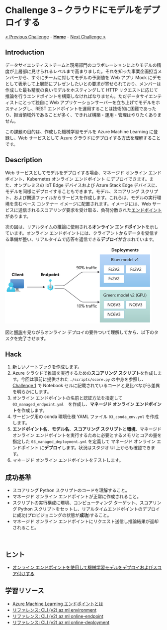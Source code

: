 # Challenge 3 – クラウドにモデルをデプロイする

[< Previous Challenge](./Challenge-02.md) - **[Home](./README.md)** - [Next Challenge >](./Challenge-04.md)

## Introduction
データサイエンティストチームと現場部門のコラボレーションによりモデルの精度が上層部に見せられるレベルまで高まりました。それを知った事業企画担当メンバーから、すぐにチームに対してモデルの予測値を Web アプリ Mock にデモとして表示して上層部にプレゼンしたいとの要求が寄せられており、メンバーは作成した最も精度の良いモデルをホスティングして HTTP リクエストに応じて推論を行うエンドポイントを構築しなければなりません。ただデータサイエンティストにとって独自に Web アプリケーションサーバーを立ち上げてモデルをホスティングし、REST エンドポイントを運用することは技術的に困難であったり、担当領域外であることが多く、できれば構築・運用・管理はやりたくありません。

この課題の目的は、作成した機械学習モデルを Azure Machine Learning に登録し、Web サービスとして Azure クラウドにデプロイする方法を理解することです。

## Description

Web サービスとしてモデルをデプロイする場合、マネージド オンライン エンドポイント、Kubernetes オンライン エンドポイント にデプロイできます。また、オンプレミスの IoT Edge デバイスおよび Azure Stack Edge デバイスに、モデルを同様にデプロイすることもできます。モデル、スコアリング スクリプト、および関連ファイルからサービスを作成します。これらは、モデルの実行環境を含むベース コンテナー イメージに配置されます。イメージには、Web サービスに送信されるスコアリング要求を受け取る、負荷分散された[エンドポイント](https://docs.microsoft.com/azure/machine-learning/concept-endpoints)があります。

次の図は、リアルタイムの推論に使用される**オンライン エンドポイント**を示しています。オンライン エンドポイントには、クライアントからデータを受信する準備が整い、リアルタイムで応答を返信できる**デプロイ**が含まれています。

![モデルの推論ワークフロー](./images/003.png)

図と[解説](https://docs.microsoft.com/azure/machine-learning/concept-endpoints#online-deployments-requirements)を見ながらオンライン デプロイの要件ついて理解してから、以下のタスクを完了させます。

## Hack
1. 新しいノートブックを作成します。
1. Azure クラウドで推論を実行するための**スコアリング スクリプト**を作成します。今回は事前に提供された `./scripts/score.py` の中身を参照し、[Challenge 1](./Challenge-01.md) で Notebook セルに記載されているコードと見比べながら差異を明らかにします。
1. オンライン エンドポイントの名前と認証方法を指定して `03_managed_endpoint.yml`　を作成し、**マネージド オンライン エンドポイント**を作成します。
1. サービング用の conda 環境仕様 YAML ファイル `03_conda_env.yml` を作成します。
1. **エンドポイント名**、**モデル名**、**スコアリング スクリプト**と**環境**、マネージド オンライン エンドポイントを実行するために必要とするメモリとコアの量を指定した `03_managed_deployment.yml` を定義して マネージド オンライン エンドポイント に**デプロイ**します。状況はスタジオ UI 上からも確認できます。
1. マネージド オンライン エンドポイントをテストします。


## 成功基準
- スコアリング Python スクリプトのコードを理解すること。
- マネージド オンライン エンドポイントが正常に作成されること。
- スクリプトの実行構成に環境、コンピューティング ターゲット、スコアリング Python スクリプトをセットし、リアルタイムエンドポイントのデプロイに成功(プロビジョニングの状態が**成功**)すること。
- マネージド オンライン エンドポイントにリクエスト送信し推論結果が返却されること。

<br>

## ヒント
 - [オンライン エンドポイントを使用して機械学習モデルをデプロイおよびスコア付けする](https://docs.microsoft.com/azure/machine-learning/how-to-deploy-managed-online-endpoints)

## 学習リソース
 - [Azure Machine Learning エンドポイントとは](https://docs.microsoft.com/azure/machine-learning/concept-endpoints)
 - [リファレンス: CLI (v2) az ml environment](https://docs.microsoft.com/cli/azure/ml/environment?view=azure-cli-latest)
 - [リファレンス: CLI (v2) az ml online-endpoint](https://docs.microsoft.com/cli/azure/ml/online-endpoint?view=azure-cli-latest)
 - [リファレンス: CLI (v2) az ml online-deployment](https://docs.microsoft.com/cli/azure/ml/online-deployment?view=azure-cli-latest)
 